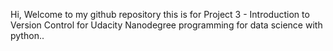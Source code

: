 Hi,
Welcome to my github repository this is for Project 3 - Introduction to Version Control for Udacity Nanodegree programming for data science with python..

